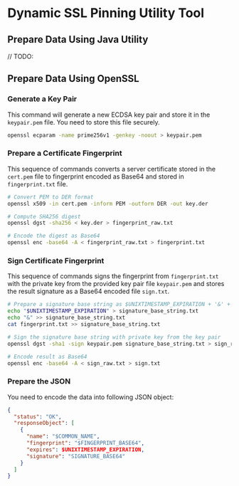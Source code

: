 # Dynamic SSL Pinning Utility Tool

## Prepare Data Using Java Utility

// TODO:

## Prepare Data Using OpenSSL

### Generate a Key Pair

This command will generate a new ECDSA key pair and store it in the `keypair.pem` file. You need to store this file securely.

```sh
openssl ecparam -name prime256v1 -genkey -noout > keypair.pem
```

### Prepare a Certificate Fingerprint

This sequence of commands converts a server certificate stored in the `cert.pem` file to fingerprint encoded as Base64 and stored in `fingerprint.txt` file.

```sh
# Convert PEM to DER format
openssl x509 -in cert.pem -inform PEM -outform DER -out key.der

# Compute SHA256 digest
openssl dgst -sha256 < key.der > fingerprint_raw.txt

# Encode the digest as Base64
openssl enc -base64 -A < fingerprint_raw.txt > fingerprint.txt
```

### Sign Certificate Fingerprint

This sequence of commands signs the fingerprint from `fingerprint.txt` with the private key from the provided key pair file `keypair.pem` and stores the result signature as a Base64 encoded file `sign.txt`.

```sh
# Prepare a signature base string as $UNIXTIMESTAMP_EXPIRATION + '&' + $FINGERPRINT
echo "$UNIXTIMESTAMP_EXPIRATION" > signature_base_string.txt
echo "&" >> signature_base_string.txt
cat fingerprint.txt >> signature_base_string.txt

# Sign the signature base string with private key from the key pair
openssl dgst -sha1 -sign keypair.pem signature_base_string.txt > sign_raw.txt

# Encode result as Base64
openssl enc -base64 -A < sign_raw.txt > sign.txt
```

### Prepare the JSON

You need to encode the data into following JSON object:

```json
{
  "status": "OK",
  "responseObject": [
    {
      "name": "$COMMON_NAME",
      "fingerprint": "$FINGERPRINT_BASE64",
      "expires": $UNIXTIMESTAMP_EXPIRATION,
      "signature": "SIGNATURE_BASE64"
    }
  ]
}
```
